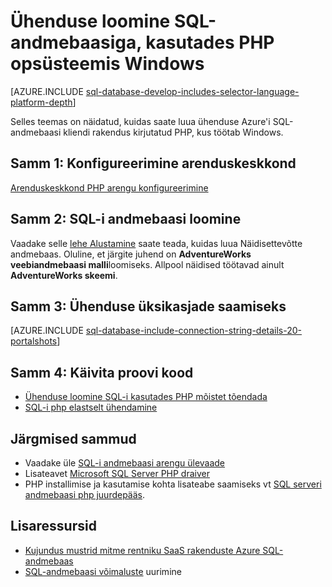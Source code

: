 <properties
    pageTitle="Ühenduse loomine SQL-andmebaasiga, kasutades PHP opsüsteemis Windows | Microsoft Azure'i"
    description="Esitab valimi PHP programmi, mis ühendub klientrakenduses Windows Azure'i SQL-andmebaasi ja lingid kliendile vajalikku vajalik tarkvara komponendid."
    services="sql-database"
    documentationCenter=""
    authors="meet-bhagdev"
    manager="jhubbard"
    editor=""/>


<tags
    ms.service="sql-database"
    ms.workload="drivers"
    ms.tgt_pltfrm="na"
    ms.devlang="php"
    ms.topic="article"
    ms.date="10/03/2016"
    ms.author="meetb"/>


# <a name="connect-to-sql-database-by-using-php-on-windows"></a>Ühenduse loomine SQL-andmebaasiga, kasutades PHP opsüsteemis Windows


[AZURE.INCLUDE [sql-database-develop-includes-selector-language-platform-depth](../../includes/sql-database-develop-includes-selector-language-platform-depth.md)] 


Selles teemas on näidatud, kuidas saate luua ühenduse Azure'i SQL-andmebaasi kliendi rakendus kirjutatud PHP, kus töötab Windows.

## <a name="step-1--configure-development-environment"></a>Samm 1: Konfigureerimine arenduskeskkond

[Arenduskeskkond PHP arengu konfigureerimine](https://msdn.microsoft.com/library/mt720663.aspx)

## <a name="step-2-create-a-sql-database"></a>Samm 2: SQL-i andmebaasi loomine

Vaadake selle [lehe Alustamine](sql-database-get-started.md) saate teada, kuidas luua Näidisettevõtte andmebaas.  Oluline, et järgite juhend on **AdventureWorks veebiandmebaasi malli**loomiseks. Allpool näidised töötavad ainult **AdventureWorks skeemi**.


## <a name="step-3-get-connection-details"></a>Samm 3: Ühenduse üksikasjade saamiseks

[AZURE.INCLUDE [sql-database-include-connection-string-details-20-portalshots](../../includes/sql-database-include-connection-string-details-20-portalshots.md)]


## <a name="step-4-run-sample-code"></a>Samm 4: Käivita proovi kood

* [Ühenduse loomine SQL-i kasutades PHP mõistet tõendada](https://msdn.microsoft.com/library/mt720665.aspx)
* [SQL-i php elastselt ühendamine](https://msdn.microsoft.com/library/mt720667.aspx)


## <a name="next-steps"></a>Järgmised sammud

* Vaadake üle [SQL-i andmebaasi arengu ülevaade](sql-database-develop-overview.md)
* Lisateavet [Microsoft SQL Server PHP draiver](https://msdn.microsoft.com/library/dn865013.aspx)
* PHP installimise ja kasutamise kohta lisateabe saamiseks vt [SQL serveri andmebaasi php juurdepääs](http://social.technet.microsoft.com/wiki/contents/articles/1258.accessing-sql-server-databases-from-php.aspx).

## <a name="additional-resources"></a>Lisaressursid 

* [Kujundus mustrid mitme rentniku SaaS rakenduste Azure SQL-andmebaas](sql-database-design-patterns-multi-tenancy-saas-applications.md)
* [SQL-andmebaasi võimaluste](https://azure.microsoft.com/services/sql-database/) uurimine
